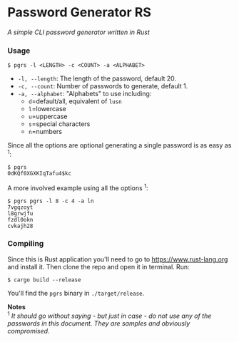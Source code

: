 # Password Generator RS

*A simple CLI password generator written in Rust*

### Usage
```
$ pgrs -l <LENGTH> -c <COUNT> -a <ALPHABET>
```

- `-l, --length`: The length of the password, default 20.
- `-c, --count`: Number of passwords to generate, default 1.
- `-a, --alphabet`: "Alphabets" to use including:
  - `d`=default/all, equivalent of `lusn`
  - `l`=lowercase
  - `u`=uppercase
  - `s`=special characters
  - `n`=numbers

Since all the options are optional generating a single password is as easy as  <sup>1</sup>:
```
$ pgrs
0dKQf0XGXKIqTafu4$kc
```

A more involved example using all the options <sup>1</sup>:
```
$ pgrs pgrs -l 8 -c 4 -a ln
7vgqzoyt
l8grwjfu
fzdl0okn
cvkajh28
```

### Compiling

Since this is Rust application you'll need to go to https://www.rust-lang.org and install it. Then clone the repo and open it in terminal. Run:

 ```
 $ cargo build --release
 ```

You'll find the `pgrs` binary in `./target/release`.

**Notes**  
<sup>1</sup> *It should go without saying - but just in case - do not use any of
the passwords in this document. They are samples and obviously compromised.*
